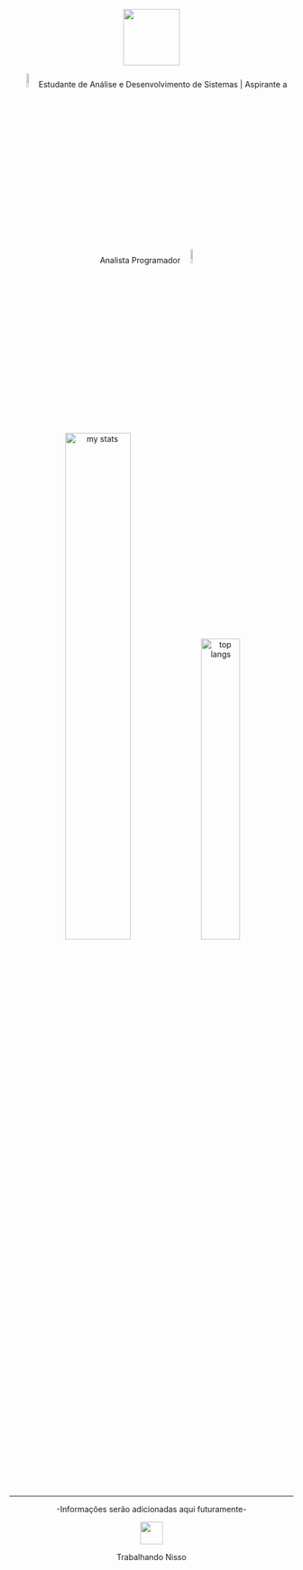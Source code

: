 
<p align="center">
  <img src="https://media0.giphy.com/media/v1.Y2lkPTc5MGI3NjExOGk4Y2UybGQ1dno5NGl4M2duN3dkd2ZsY2hxZmVzNXJodmxhNWI0OSZlcD12MV9pbnRlcm5hbF9naWZfYnlfaWQmY3Q9dHM/3ohs4f2bZ4jSd2q5tS/giphy.gif" width="100"/>
</p>

<p align="center">
<img alt="my stats" width="8%" src="https://media1.giphy.com/media/v1.Y2lkPTc5MGI3NjExNDFvZXM5aWNnMXZmaDAybnk1eTh5ZXh3dHV2bXE1dXVvZDEyd2d4MSZlcD12MV9pbnRlcm5hbF9naWZfYnlfaWQmY3Q9cw/35SfqiHJXuOgKQmLaI/giphy.gif"/>Estudante de Análise e Desenvolvimento de Sistemas | Aspirante a Analista Programador<img alt="my stats" width="8%" src="https://media1.giphy.com/media/v1.Y2lkPTc5MGI3NjExcHZndXkydXB1aGp1OHd1cW5mNGgzN3RucWptdjdpYjNtNmZ2eWVsOSZlcD12MV9pbnRlcm5hbF9naWZfYnlfaWQmY3Q9cw/5ttUOzncXK6ELnxbDR/giphy.gif" <span>
</a>
</p>
  
<div align="center">
  <img alt="my stats" width="48%" src="https://github-readme-stats.vercel.app/api?username=ozeas8&hide=contribs,prs&cache_seconds=86400&show_icons=true&theme=dark"/>
  <img alt="top langs" width="37%" src="https://github-readme-stats.vercel.app/api/top-langs/?username=ozeas8&compact=layout&theme=dark"/>
</div>

---

<p align="center">
    -Informações serão adicionadas aqui futuramente-
  </p>

<p align="center">
  <img src="https://media2.giphy.com/media/v1.Y2lkPTc5MGI3NjExMm1ycmIxNTRyajVqZGp2MW1pYnYzanoxY2w4MmthcWVnM3V5MzczbSZlcD12MV9pbnRlcm5hbF9naWZfYnlfaWQmY3Q9cw/UCzB3sB11eFa1THVCF/giphy.gif" width="40"/>
</p>

<p align="center">
  <p align="center">Trabalhando Nisso
</p> 
